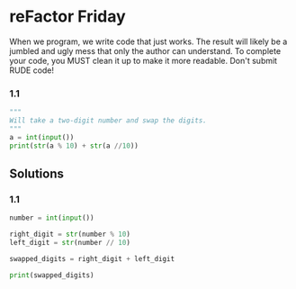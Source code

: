 # reFactor Friday

When we program, we write code that just works.
The result will likely be a jumbled and ugly mess that only
the author can understand. To complete your code, you MUST
clean it up to make it more readable. 
Don't submit RUDE code!

### 1.1
```python
"""
Will take a two-digit number and swap the digits.
"""
a = int(input())
print(str(a % 10) + str(a //10))
```



## Solutions

### 1.1
```python
number = int(input())

right_digit = str(number % 10)
left_digit = str(number // 10)

swapped_digits = right_digit + left_digit

print(swapped_digits)
```
